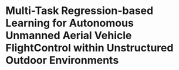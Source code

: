 # Multi-Task Regression-based Learning for Autonomous Unmanned Aerial Vehicle FlightControl within Unstructured Outdoor Environments
